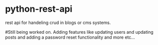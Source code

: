 # python-rest-api
rest api for handeling crud in blogs or cms systems.

#Still being worked on. Adding features like updating users and updating posts and adding a password reset functionality and more etc...
